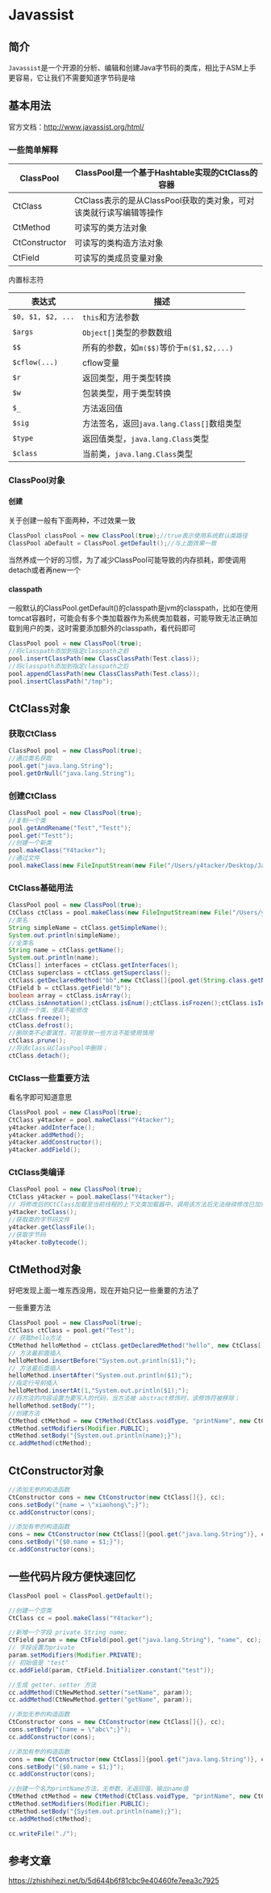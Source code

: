 # Javassist

## 简介

`Javassist`是一个开源的分析、编辑和创建Java字节码的类库，相比于ASM上手更容易，它让我们不需要知道字节码是啥



## 基本用法

官方文档：http://www.javassist.org/html/

### 一些简单解释



| ClassPool     | ClassPool是一个基于Hashtable实现的CtClass的容器              |
| ------------- | ------------------------------------------------------------ |
| CtClass       | CtClass表示的是从ClassPool获取的类对象，可对该类就行读写编辑等操作 |
| CtMethod      | 可读写的类方法对象                                           |
| CtConstructor | 可读写的类构造方法对象                                       |
| CtField       | 可读写的类成员变量对象                                       |

内置标志符

| 表达式            | 描述                                      |
| ----------------- | ----------------------------------------- |
| `$0, $1, $2, ...` | `this`和方法参数                          |
| `$args`           | `Object[]`类型的参数数组                  |
| `$$`              | 所有的参数，如`m($$)`等价于`m($1,$2,...)` |
| `$cflow(...)`     | cflow变量                                 |
| `$r`              | 返回类型，用于类型转换                    |
| `$w`              | 包装类型，用于类型转换                    |
| `$_`              | 方法返回值                                |
| `$sig`            | 方法签名，返回`java.lang.Class[]`数组类型 |
| `$type`           | 返回值类型，`java.lang.Class`类型         |
| `$class`          | 当前类，`java.lang.Class`类型             |

### ClassPool对象

#### 创建

关于创建一般有下面两种，不过效果一致

```java
ClassPool classPool = new ClassPool(true);//true表示使用系统默认类路径
ClassPool aDefault = ClassPool.getDefault();//与上面效果一致
```

当然养成一个好的习惯，为了减少ClassPool可能导致的内存损耗，即使调用detach或者再new一个



#### classpath

一般默认的ClassPool.getDefault()的classpath是jvm的classpath，比如在使用tomcat容器时，可能会有多个类加载器作为系统类加载器，可能导致无法正确加载到用户的类，这时需要添加额外的classpath，看代码即可

```java
ClassPool pool = new ClassPool(true);
//将classpath添加到指定classpath之前
pool.insertClassPath(new ClassClassPath(Test.class));
//将classpath添加到指定classpath之后
pool.appendClassPath(new ClassClassPath(Test.class));
pool.insertClassPath("/tmp");
```

## CtClass对象

### 获取CtClass

```java
ClassPool pool = new ClassPool(true);
//通过类名获取
pool.get("java.lang.String");
pool.getOrNull("java.lang.String");
```

### 创建CtClass

```java
ClassPool pool = new ClassPool(true);
//复制一个类
pool.getAndRename("Test","Testt");
pool.get("Testt");
//创建一个新类
pool.makeClass("Y4tacker");
//通过文件
pool.makeClass(new FileInputStream(new File("/Users/y4tacker/Desktop/JavaStudy/ShiroMemShell-master/target/classes/Test.class")));
```

### CtClass基础用法

```java
ClassPool pool = new ClassPool(true);
CtClass ctClass = pool.makeClass(new FileInputStream(new File("/Users/y4tacker/Desktop/JavaStudy/ShiroMemShell-master/target/classes/Test.class")));
//类名
String simpleName = ctClass.getSimpleName();
System.out.println(simpleName);
//全类名
String name = ctClass.getName();
System.out.println(name);
CtClass[] interfaces = ctClass.getInterfaces();
CtClass superclass = ctClass.getSuperclass();
ctClass.getDeclaredMethod("bb",new CtClass[]{pool.get(String.class.getName())});
CtField b = ctClass.getField("b");
boolean array = ctClass.isArray();
ctClass.isAnnotation();ctClass.isEnum();ctClass.isFrozen();ctClass.isInterface();ctClass.isKotlin();ctClass.isModified();ctClass.isPrimitive();
//冻结一个类，使其不能修改
ctClass.freeze();
ctClass.defrost();
//删除类不必要属性，可能导致一些方法不能使用慎用
ctClass.prune();
//将该class从ClassPool中删除；
ctClass.detach();
```

### CtClass一些重要方法

看名字即可知道意思

```java
ClassPool pool = new ClassPool(true);
CtClass y4tacker = pool.makeClass("Y4tacker");
y4tacker.addInterface();
y4tacker.addMethod();
y4tacker.addConstructor();
y4tacker.addField();
```

### CtClass类编译

```java
ClassPool pool = new ClassPool(true);
CtClass y4tacker = pool.makeClass("Y4tacker");
// 将修改后的CtClass加载至当前线程的上下文类加载器中，调用该方法后无法继续修改已加载的class
y4tacker.toClass();
//获取类的字节码文件
y4tacker.getClassFile();
//获取字节码
y4tacker.toBytecode();
```

## CtMethod对象

好吧发现上面一堆东西没用，现在开始只记一些重要的方法了

一些重要方法

```java
ClassPool pool = new ClassPool(true);
CtClass ctClass = pool.get("Test");
// 获取hello方法
CtMethod helloMethod = ctClass.getDeclaredMethod("hello", new CtClass[]{pool.get("java.lang.String")});
// 方法最前面插入
helloMethod.insertBefore("System.out.println($1);");
// 方法最后面插入
helloMethod.insertAfter("System.out.println($1);");
//指定行号前插入
helloMethod.insertAt(1,"System.out.println($1);");
//将方法的内容设置为要写入的代码，当方法被 abstract修饰时，该修饰符被移除；
helloMethod.setBody("");
//创建方法
CtMethod ctMethod = new CtMethod(CtClass.voidType, "printName", new CtClass[]{}, cc);
ctMethod.setModifiers(Modifier.PUBLIC);
ctMethod.setBody("{System.out.println(name);}");
cc.addMethod(ctMethod);
```

## CtConstructor对象

```java
//添加无参的构造函数
CtConstructor cons = new CtConstructor(new CtClass[]{}, cc);
cons.setBody("{name = \"xiaohong\";}");
cc.addConstructor(cons);

//添加有参的构造函数
cons = new CtConstructor(new CtClass[]{pool.get("java.lang.String")}, cc);
cons.setBody("{$0.name = $1;}");
cc.addConstructor(cons);
```

## 一些代码片段方便快速回忆

```java
ClassPool pool = ClassPool.getDefault();

//创建一个空类
CtClass cc = pool.makeClass("Y4tacker");

//新增一个字段 private String name;
CtField param = new CtField(pool.get("java.lang.String"), "name", cc);
// 字段设置为private
param.setModifiers(Modifier.PRIVATE);
// 初始值是 "test"
cc.addField(param, CtField.Initializer.constant("test"));

//生成 getter、setter 方法
cc.addMethod(CtNewMethod.setter("setName", param));
cc.addMethod(CtNewMethod.getter("getName", param));

//添加无参的构造函数
CtConstructor cons = new CtConstructor(new CtClass[]{}, cc);
cons.setBody("{name = \"abc\";}");
cc.addConstructor(cons);

//添加有参的构造函数
cons = new CtConstructor(new CtClass[]{pool.get("java.lang.String")}, cc);
cons.setBody("{$0.name = $1;}");
cc.addConstructor(cons);

//创建一个名为printName方法，无参数，无返回值，输出name值
CtMethod ctMethod = new CtMethod(CtClass.voidType, "printName", new CtClass[]{}, cc);
ctMethod.setModifiers(Modifier.PUBLIC);
ctMethod.setBody("{System.out.println(name);}");
cc.addMethod(ctMethod);

cc.writeFile("./");
```

## 参考文章

https://zhishihezi.net/b/5d644b6f81cbc9e40460fe7eea3c7925
